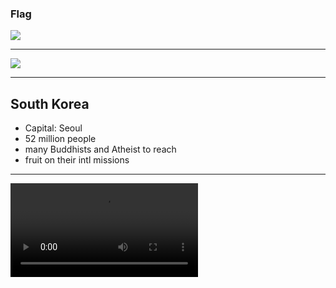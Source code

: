 ### Flag

![](https://upload.wikimedia.org/wikipedia/commons/0/09/Flag_of_South_Korea.svg)

---

![](https://upload.wikimedia.org/wikipedia/commons/b/b1/Republic_of_Korea_%28orthographic_projection%29.svg)

---

## South Korea

-   Capital: Seoul
-   52 million people
-   many Buddhists and Atheist to reach
-   fruit on their intl missions

---

![](https://f000.backblazeb2.com/file/ccw-prayer/south_korea.mp4)
